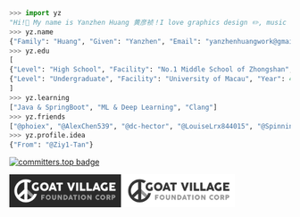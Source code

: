 ```python
>>> import yz
"Hi!👋 My name is Yanzhen Huang 黄彦祯！I love graphics design ✏️, music 🎧, and coding 💻!"
>>> yz.name
{"Family": "Huang", "Given": "Yanzhen", "Email": "yanzhenhuangwork@gmail.com"}
>>> yz.edu
[
{"Level": "High School", "Facility": "No.1 Middle School of Zhongshan", "Year": "Graduated"},
{"Level": "Undergraduate", "Facility": "University of Macau", "Year": 4}
]
>>> yz.learning
["Java & SpringBoot", "ML & Deep Learning", "Clang"]
>>> yz.friends
["@phoiex", "@AlexChen539", "@dc-hector", "@LouiseLrx844015", "@SpinningMai"]
>>> yz.profile.idea
{"From": "@Ziy1-Tan"}
```
[![committers.top badge](https://user-badge.committers.top/macau/YanzhenHuang.svg)](https://user-badge.committers.top/macau/YanzhenHuang)

<div>
<img src="assets/Goat_Village_Dark.png" alt="drawing" style="width:200px;"/> <img src="assets/Goat_Village_Light.png" alt="drawing" style="width:200px;"/>
</div>


